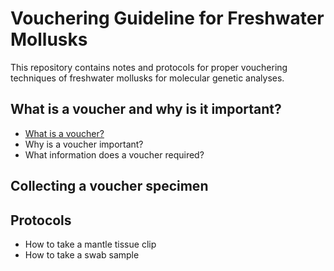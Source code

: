 # Vouchering Guideline for Freshwater Mollusks
This repository contains notes and protocols for proper vouchering techniques of freshwater mollusks for molecular genetic analyses.

## What is a voucher and why is it important?
- [What is a voucher?](what_is_a_voucher.md)
- Why is a voucher important?
- What information does a voucher required?

## Collecting a voucher specimen

## Protocols
- How to take a mantle tissue clip
- How to take a swab sample
